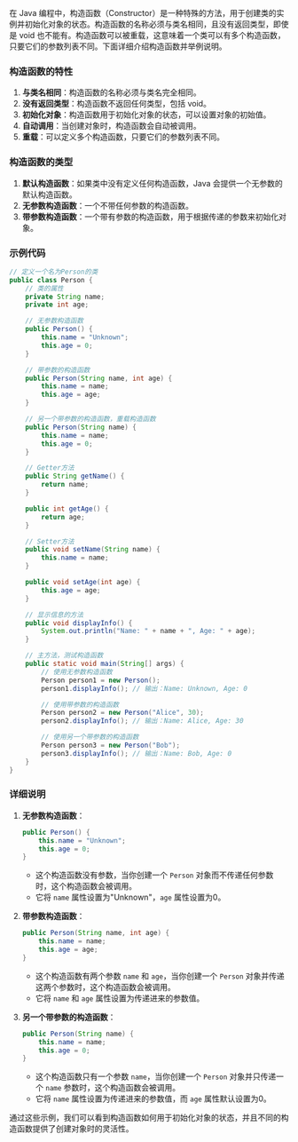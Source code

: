 在 Java 编程中，构造函数（Constructor）是一种特殊的方法，用于创建类的实例并初始化对象的状态。构造函数的名称必须与类名相同，且没有返回类型，即使是 void 也不能有。构造函数可以被重载，这意味着一个类可以有多个构造函数，只要它们的参数列表不同。下面详细介绍构造函数并举例说明。

### 构造函数的特性

1. **与类名相同**：构造函数的名称必须与类名完全相同。
2. **没有返回类型**：构造函数不返回任何类型，包括 void。
3. **初始化对象**：构造函数用于初始化对象的状态，可以设置对象的初始值。
4. **自动调用**：当创建对象时，构造函数会自动被调用。
5. **重载**：可以定义多个构造函数，只要它们的参数列表不同。

### 构造函数的类型

1. **默认构造函数**：如果类中没有定义任何构造函数，Java 会提供一个无参数的默认构造函数。
2. **无参数构造函数**：一个不带任何参数的构造函数。
3. **带参数构造函数**：一个带有参数的构造函数，用于根据传递的参数来初始化对象。

### 示例代码

```java
// 定义一个名为Person的类
public class Person {
    // 类的属性
    private String name;
    private int age;

    // 无参数构造函数
    public Person() {
        this.name = "Unknown";
        this.age = 0;
    }

    // 带参数的构造函数
    public Person(String name, int age) {
        this.name = name;
        this.age = age;
    }

    // 另一个带参数的构造函数，重载构造函数
    public Person(String name) {
        this.name = name;
        this.age = 0;
    }

    // Getter方法
    public String getName() {
        return name;
    }

    public int getAge() {
        return age;
    }

    // Setter方法
    public void setName(String name) {
        this.name = name;
    }

    public void setAge(int age) {
        this.age = age;
    }

    // 显示信息的方法
    public void displayInfo() {
        System.out.println("Name: " + name + ", Age: " + age);
    }

    // 主方法，测试构造函数
    public static void main(String[] args) {
        // 使用无参数构造函数
        Person person1 = new Person();
        person1.displayInfo(); // 输出：Name: Unknown, Age: 0

        // 使用带参数的构造函数
        Person person2 = new Person("Alice", 30);
        person2.displayInfo(); // 输出：Name: Alice, Age: 30

        // 使用另一个带参数的构造函数
        Person person3 = new Person("Bob");
        person3.displayInfo(); // 输出：Name: Bob, Age: 0
    }
}
```

### 详细说明

1. **无参数构造函数**：
    ```java
    public Person() {
        this.name = "Unknown";
        this.age = 0;
    }
    ```
    - 这个构造函数没有参数，当你创建一个 `Person` 对象而不传递任何参数时，这个构造函数会被调用。
    - 它将 `name` 属性设置为"Unknown"，`age` 属性设置为0。

2. **带参数构造函数**：
    ```java
    public Person(String name, int age) {
        this.name = name;
        this.age = age;
    }
    ```
    - 这个构造函数有两个参数 `name` 和 `age`，当你创建一个 `Person` 对象并传递这两个参数时，这个构造函数会被调用。
    - 它将 `name` 和 `age` 属性设置为传递进来的参数值。

3. **另一个带参数的构造函数**：
    ```java
    public Person(String name) {
        this.name = name;
        this.age = 0;
    }
    ```
    - 这个构造函数只有一个参数 `name`，当你创建一个 `Person` 对象并只传递一个 `name` 参数时，这个构造函数会被调用。
    - 它将 `name` 属性设置为传递进来的参数值，而 `age` 属性默认设置为0。

通过这些示例，我们可以看到构造函数如何用于初始化对象的状态，并且不同的构造函数提供了创建对象时的灵活性。